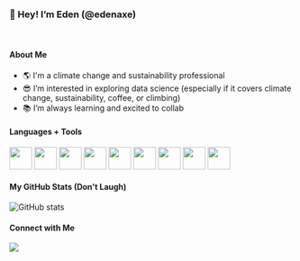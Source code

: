 ### 👋 Hey! I’m Eden (@edenaxe)

<br/>

#### About Me
- 🌎 I'm a climate change and sustainability professional 
- 😎 I’m interested in exploring data science (especially if it covers climate change, sustainability, coffee, or climbing) 
- 📚 I’m always learning and excited to collab

#### Languages + Tools

<img height=40 src="https://cdn.jsdelivr.net/gh/devicons/devicon/icons/rstudio/rstudio-original.svg"/>  <img height=40 src="https://cdn.jsdelivr.net/gh/devicons/devicon/icons/r/r-original.svg" />  <img height=40 src="https://cdn.jsdelivr.net/gh/devicons/devicon/icons/github/github-original.svg"/>  <img height=40 src="https://cdn.jsdelivr.net/gh/devicons/devicon/icons/markdown/markdown-original.svg"/>  <img height=40 src="https://cdn.jsdelivr.net/gh/devicons/devicon/icons/kaggle/kaggle-original.svg"/>  <img height=40 src="https://upload.wikimedia.org/wikipedia/commons/thumb/9/91/QGIS_logo_new.svg/1200px-QGIS_logo_new.svg.png"/>  <img height=40 src="https://www.esri.com/content/esri-sites/en-us/arcgis/products/arcgis-pro/buy/_jcr_content/par/grid_container_copy_/gc-par/columnsystem/wpar/image.coreimg.90.584.png/1659975693670/arcgis-pro.png.png"/>  <img height=40 src="https://cdn.worldvectorlogo.com/logos/tableau-software.svg"/>  <img height=40 src="https://buildingtransparency.org/assets/svg/ec3.svg"/>






#### My GitHub Stats (Don't Laugh)

![GitHub stats](https://github-readme-stats.vercel.app/api?username=edenaxe&show_icons=true&theme=tokyonight)

#### Connect with Me  
[![](https://img.shields.io/badge/linkedin-%230077B5.svg?style=for-the-badge&logo=linkedin)](https://www.linkedin.com/in/edenaxelrad/)

<br/>

<!---
edenaxe/edenaxe is a ✨ special ✨ repository because its `README.md` (this file) appears on your GitHub profile.
You can click the Preview link to take a look at your changes.
--->
